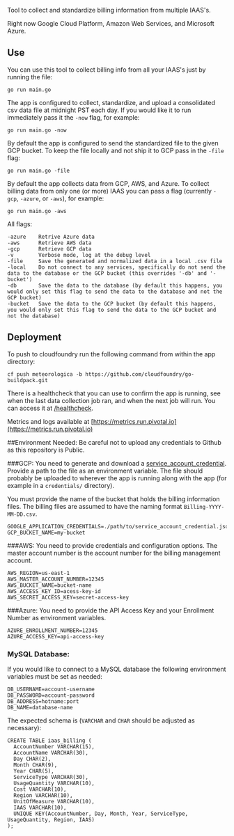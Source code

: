 Tool to collect and standardize billing information from multiple IAAS's.

Right now Google Cloud Platform, Amazon Web Services, and Microsoft Azure.

## Use
You can use this tool to collect billing info from all your IAAS's just by running the file:
```
go run main.go
```

The app is configured to collect, standardize, and upload a consolidated csv data file at midnight PST each day. If you would like it to run immediately pass it the `-now` flag, for example:
```
go run main.go -now
```

By default the app is configured to send the standardized file to the given GCP bucket. To keep the file locally and not ship it to GCP pass in the `-file` flag:
```
go run main.go -file
```

By default the app collects data from GCP, AWS, and Azure. To collect billing data from only one (or more) IAAS you can pass a flag (currently `-gcp`, `-azure`, or `-aws`), for example:
```
go run main.go -aws
```


All flags:
```
-azure    Retrive Azure data
-aws      Retrieve AWS data
-gcp      Retrieve GCP data
-v        Verbose mode, log at the debug level
-file     Save the generated and normalized data in a local .csv file
-local    Do not connect to any services, specifically do not send the data to the database or the GCP bucket (this overrides '-db' and '-bucket')
-db       Save the data to the database (by default this happens, you would only set this flag to send the data to the database and not the GCP bucket)
-bucket   Save the data to the GCP bucket (by default this happens, you would only set this flag to send the data to the GCP bucket and not the database)
```

## Deployment

To push to cloudfoundry run the following command from within the app directory:
```
cf push meteorologica -b https://github.com/cloudfoundry/go-buildpack.git
```

There is a healthcheck that you can use to confirm the app is running, see when the last data collection job ran, and when the next job will run. You can access it at [/healthcheck](http://meteorologica.cfapps.io/healthcheck).

Metrics and logs available at [https://metrics.run.pivotal.io](https://metrics.run.pivotal.io)

##Environment Needed:
Be careful not to upload any credentials to Github as this repository is Public.

###GCP:
You need to generate and download a
[service_account_credential](https://cloud.google.com/storage/docs/authentication#service_accounts).
Provide a path to the file as an environment variable. The file should probably be uploaded to wherever the app is running along with the app (for example in a `credentials/` directory).

You must provide the name of the bucket that holds the billing information files. The billing files are assumed to have the naming format `Billing-YYYY-MM-DD.csv`.

```
GOOGLE_APPLICATION_CREDENTIALS=./path/to/service_account_credential.json
GCP_BUCKET_NAME=my-bucket
```

###AWS:
You need to provide credentials and configuration options. The master account number is the account number for the billing management account.

```
AWS_REGION=us-east-1
AWS_MASTER_ACCOUNT_NUMBER=12345
AWS_BUCKET_NAME=bucket-name
AWS_ACCESS_KEY_ID=acess-key-id
AWS_SECRET_ACCESS_KEY=secret-access-key
```


###Azure:
You need to provide the API Access Key and your Enrollment Number as environment variables.

```
AZURE_ENROLLMENT_NUMBER=12345
AZURE_ACCESS_KEY=api-access-key
```

### MySQL Database:
If you would like to connect to a MySQL database the following environment variables must be set as needed:
```
DB_USERNAME=account-username
DB_PASSWORD=account-password
DB_ADDRESS=hotname:port
DB_NAME=database-name
```

The expected schema is (`VARCHAR` and `CHAR` should be adjusted as necessary):
```
CREATE TABLE iaas_billing (
  AccountNumber VARCHAR(15),
  AccountName VARCHAR(30),
  Day CHAR(2),
  Month CHAR(9),
  Year CHAR(5),
  ServiceType VARCHAR(30),
  UsageQuantity VARCHAR(10),
  Cost VARCHAR(10),
  Region VARCHAR(10),
  UnitOfMeasure VARCHAR(10),
  IAAS VARCHAR(10),
  UNIQUE KEY(AccountNumber, Day, Month, Year, ServiceType, UsageQuantity, Region, IAAS)
);
```

